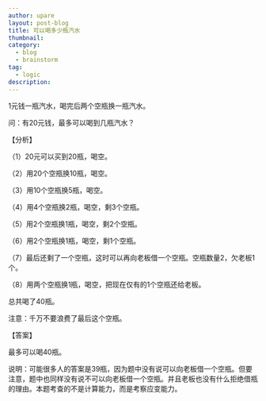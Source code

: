 ```yaml
---
author: upare
layout: post-blog
title: 可以喝多少瓶汽水
thumbnail:
category:
  - blog
  - brainstorm
tag:
  - logic
description: 
---
```

1元钱一瓶汽水，喝完后两个空瓶换一瓶汽水。

问：有20元钱，最多可以喝到几瓶汽水？

【分析】

（1）20元可以买到20瓶，喝空。

（2）用20个空瓶换10瓶，喝空。

（3）用10个空瓶换5瓶，喝空。

（4）用4个空瓶换2瓶，喝空，剩3个空瓶。

（5）用2个空瓶换1瓶，喝空，剩2个空瓶。

（6）用2个空瓶换1瓶，喝空，剩1个空瓶。

（7）最后还剩了一个空瓶，这时可以再向老板借一个空瓶。空瓶数量2，欠老板1个。

（8）用两个空瓶换1瓶，喝空，把现在仅有的1个空瓶还给老板。

总共喝了40瓶。

注意：千万不要浪费了最后这个空瓶。

【答案】

最多可以喝40瓶。

说明：可能很多人的答案是39瓶，因为题中没有说可以向老板借一个空瓶。但要注意，题中也同样没有说不可以向老板借一个空瓶。并且老板也没有什么拒绝借瓶的理由。本题考查的不是计算能力，而是考察应变能力。